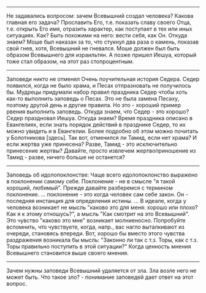 
------------

Не задавались вопросом: зачем Всевышний создал человека? Какова главная его задача? Прославить Его, т.е. показать славу своего Отца, т.е. открыть Его имя, отразить характер, как поступает в тех или иных ситуациях. Как? Быть похожими на него: вести себя, как Он. Откуда знаем? Моше был наказан за то, что стукнул два раза о камень, показав свой гнев, хотя, Всевышний не гневался. Моше должен был быть образом Всевышнего для израильтян. А позже пришел Иешуа, который тоже стал образом, на этот раз стопроцентным.


------------

Заповеди никто не отменял
Очень поучительная история Седера. Седер появился, когда не было храма, и Песах отпразновать не получилось бы. Мудрецы придумали набор правил праздника Седер чтобы хоть как-то выполнить заповедь о Песах. Это не была замена Песаху, поэтому другой день и другие правила. Но это - хороший пример рвения выполнить заповедь. Откуда знаем, что Седер - это хорошо? Седер праздновал Иешуа. Откуда знаем? Время праздника описано в Евангелиях, если знать порядок действий в празднике Седер, то их можно увидеть и в Евангелии. Более подробно об этом можно почитать у Болотникова [здесь].
Так вот, отменился ли Тамид, если нет храма? И если жертва уже принесена? Разве, Тамид - это исключительно принесение жертвы? Давайте, просто извлечем жертвоприношение из Тамид - разве, ничего больше не останется?

------------

Заповедь об идолопоклонстве:
Чаще всего идолопоклонство выражено в поклонении самому себе. Поклонение - не в смысле "я такой хороший, любимый". Прежде давайте разберемся с термином поклонение. ...
поклонение - это когда человек сам себе закон. Он - последняя инстанция для определения истины. ... В идеале, когда у человека возникает не мысль "каково это для меня: хорошо или плохо? Как я к этому отношусь?", а мысль "Как смотрит на это Всевышний". Это чувство "каково это мне" возникает молниеносно. Попробуйте вспомнить, что чувствуете, когда, напр., вас нагло выталкивают из очереди, становясь впереди. Вот, хорошо бы вместо этого чувства раздражения возникала бы мысль: "Законно ли так с т.з. Торы, как с т.з. Торы правильно поступить в этой ситуации?" Когда ценность мнения Всевышнего становится выше своего мнения.

-------------

Зачем нужны заповеди
Всевышний удаляется от зла. Зла возле него не может быть. Что такое зло? - понимание заповедей дает ответ на этот вопрос.
